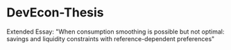 # DevEcon-Thesis

Extended Essay: "When consumption smoothing is possible but not optimal: savings and liquidity constraints with reference-dependent preferences" 
